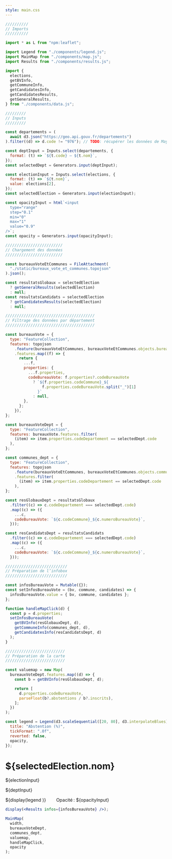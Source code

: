 ```yaml
---
style: main.css
---
```


<link rel="preconnect" href="https://rsms.me/">
<link rel="stylesheet" href="https://rsms.me/inter/inter.css">

```js
//////////
// Imports
//////////

import * as L from "npm:leaflet";

import Legend from "./components/legend.js";
import MainMap from "./components/map.js";
import Results from "./components/results.js";

import {
  elections,
  getBVInfo,
  getCommuneInfo,
  getCandidatesInfo,
  getCandidatesResults,
  getGeneralResults,
} from "./components/data.js";
```

```js
/////////
// Inputs
/////////

const departements = (
  await d3.json("https://geo.api.gouv.fr/departements")
).filter((d) => d.code != "976"); // TODO: récupérer les données de Mayotte

const deptInput = Inputs.select(departements, {
  format: (t) => `${t.code} – ${t.nom}`,
});
const selectedDept = Generators.input(deptInput);

const electionInput = Inputs.select(elections, {
  format: (t) => `${t.nom}`,
  value: elections[2],
});
const selectedElection = Generators.input(electionInput);

const opacityInput = html`<input
  type="range"
  step="0.1"
  min="0"
  max="1"
  value="0.9"
/>`;
const opacity = Generators.input(opacityInput);
```

```js
/////////////////////////
// Chargement des données
/////////////////////////

const bureauxVoteEtCommunes = FileAttachment(
  "./static/bureaux_vote_et_communes.topojson"
).json();

const resultatsGlobaux = selectedElection
  ? getGeneralResults(selectedElection)
  : null;
const resultatsCandidats = selectedElection
  ? getCandidatesResults(selectedElection)
  : null;
```

```js
///////////////////////////////////////
// Filtrage des données par département
///////////////////////////////////////

const bureauxVote = {
  type: "FeatureCollection",
  features: topojson
    .feature(bureauxVoteEtCommunes, bureauxVoteEtCommunes.objects.bureaux_vote)
    .features.map((f) => {
      return {
        ...f,
        properties: {
          ...f.properties,
          codeBureauVote: f.properties?.codeBureauVote
            ? `${f.properties.codeCommune}_${
                f.properties.codeBureauVote.split("_")[1]
              }`
            : null,
        },
      };
    }),
};

const bureauxVoteDept = {
  type: "FeatureCollection",
  features: bureauxVote.features.filter(
    (item) => item.properties.codeDepartement == selectedDept.code
  ),
};

const communes_dept = {
  type: "FeatureCollection",
  features: topojson
    .feature(bureauxVoteEtCommunes, bureauxVoteEtCommunes.objects.communes)
    .features.filter(
      (item) => item.properties.codeDepartement == selectedDept.code
    ),
};

const resGlobauxDept = resultatsGlobaux
  .filter((c) => c.codeDepartement === selectedDept.code)
  .map((c) => ({
    ...c,
    codeBureauVote: `${c.codeCommune}_${c.numeroBureauVote}`,
  }));

const resCandidatsDept = resultatsCandidats
  .filter((c) => c.codeDepartement === selectedDept.code)
  .map((c) => ({
    ...c,
    codeBureauVote: `${c.codeCommune}_${c.numeroBureauVote}`,
  }));
```

```js
///////////////////////////
// Préparation de l’infobox
///////////////////////////

const infosBureauVote = Mutable({});
const setInfosBureauVote = (bv, commune, candidates) => {
  infosBureauVote.value = { bv, commune, candidates };
};

function handleMapClick(d) {
  const p = d.properties;
  setInfosBureauVote(
    getBVInfo(resGlobauxDept, d),
    getCommuneInfo(communes_dept, d),
    getCandidatesInfo(resCandidatsDept, d)
  );
}
```

```js
//////////////////////////
// Préparation de la carte
//////////////////////////

const valuemap = new Map(
  bureauxVoteDept.features.map((d) => {
    const b = getBVInfo(resGlobauxDept, d);

    return [
      d.properties.codeBureauVote,
      parseFloat(b?.abstentions / b?.inscrits),
    ];
  })
);

const legend = Legend(d3.scaleSequential([20, 80], d3.interpolateBlues), {
  title: "Abstention (%)",
  tickFormat: ".0f",
  reverted: false,
  opacity,
});
```

<!------------------------------------------------------------------------------------>
<!--                                     HTML                                       -->
<!------------------------------------------------------------------------------------>

# ${selectedElection.nom}

${electionInput}

${deptInput}

<div class="map-container">
 <div class="card map">
    <div style="display: flex; flex-direction: row; column-gap: 2rem; align-items: center; flex-wrap: wrap">
      <div>${display(legend )}</div>
      <div>Opacité : ${opacityInput}</div>
    </div>
    <div id="map" style="flex-grow: 1">
    </div>
  </div>
  
  
  <div class="card map-info">

```jsx
display(<Results infos={infosBureauVote} />);
```

  </div>
</div>

```js
MainMap(
  width,
  bureauxVoteDept,
  communes_dept,
  valuemap,
  handleMapClick,
  opacity
);
```
